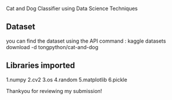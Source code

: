 Cat and Dog Classifier using Data Science Techniques

## Dataset
you can find the dataset using the API command : kaggle datasets download -d tongpython/cat-and-dog

## Libraries imported
1.numpy 
2.cv2
3.os
4.random
5.matplotlib
6.pickle

Thankyou for reviewing my submission!
